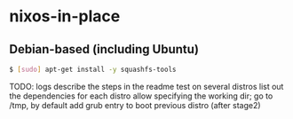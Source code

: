 # nixos-in-place

## Debian-based (including Ubuntu)
```bash
$ [sudo] apt-get install -y squashfs-tools
```

TODO:
  logs
  describe the steps in the readme
  test on several distros
  list out the dependencies for each distro
  allow specifying the working dir; go to /tmp, by default
  add grub entry to boot previous distro (after stage2)
